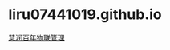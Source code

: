# liru07441019.github.io
<a href="itms-services:///?action=download-manifest&url=https://github.com/liru07441019/liru07441019.github.io/blob/master/x5.plist" class="button button-stripe">慧润百年物联管理</a>

